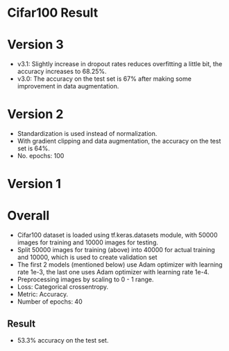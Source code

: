 # Cifar100 Result

# Version 3
- v3.1: Slightly increase in dropout rates reduces overfitting a little bit, the accuracy increases to 68.25%.
- v3.0: The accuracy on the test set is 67% after making some improvement in data augmentation.

# Version 2

- Standardization is used instead of normalization.
- With gradient clipping and data augmentation, the accuracy on the test set is 64%.
- No. epochs: 100

# Version 1

# Overall

- Cifar100 dataset is loaded using tf.keras.datasets module, with 50000 images for training and 10000 images for testing.
- Split 50000 images for training (above) into 40000 for actual training and 10000, which is used to create validation set
- The first 2 models (mentioned below) use Adam optimizer with learning rate 1e-3, the last one uses Adam optimizer with learning rate 1e-4.
- Preprocessing images by scaling to 0 - 1 range.
- Loss: Categorical crossentropy.
- Metric: Accuracy.
- Number of epochs: 40

## Result

- 53.3% accuracy on the test set.
